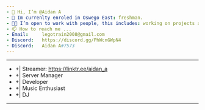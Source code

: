 ```yaml
---
- 👋 Hi, I’m @Aidan A
- 🏫 Im currenlty enroled in Oswego East: freshman. 
- 🤝🏻 I’m open to work with people, this includes: working on projects at no cost, giving support, completing projects for others.  
- 📫 How to reach me ...
- Email:     legotrain2008@gmail.com
- Discord:   https://discord.gg/PhWcnGWpN4
- Discord:   Aidan A#7573
---
```

---
- +| Streamer: https://linktr.ee/aidan_a
- +| Server Manager
- +| Developer
- +| Music Enthusiast
- +| DJ
---
